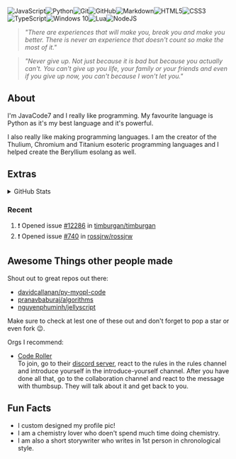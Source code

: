 <img alt="JavaScript" src="https://img.shields.io/badge/javascript%20-%23323330.svg?&style=for-the-badge&logo=javascript&logoColor=%23F7DF1E"/><img alt="Python" src="https://img.shields.io/badge/python%20-%2314354C.svg?&style=for-the-badge&logo=python&logoColor=white"/><img alt="Git" src="https://img.shields.io/badge/git%20-%23F05033.svg?&style=for-the-badge&logo=git&logoColor=white"/><img alt="GitHub" src="https://img.shields.io/badge/github%20-%23121011.svg?&style=for-the-badge&logo=github&logoColor=white"/><img alt="Markdown" src="https://img.shields.io/badge/markdown-%23000000.svg?&style=for-the-badge&logo=markdown&logoColor=white"/><img alt="HTML5" src="https://img.shields.io/badge/html5%20-%23E34F26.svg?&style=for-the-badge&logo=html5&logoColor=white"/><img alt="CSS3" src="https://img.shields.io/badge/css3%20-%231572B6.svg?&style=for-the-badge&logo=css3&logoColor=white"/><img alt="TypeScript" src="https://img.shields.io/badge/typescript%20-%23007ACC.svg?&style=for-the-badge&logo=typescript&logoColor=white"/><img alt="Windows 10" src="https://img.shields.io/badge/Windows-0078D6?style=for-the-badge&logo=windows&logoColor=white" /><img alt="Lua" src="https://img.shields.io/badge/lua-%232C2D72.svg?&style=for-the-badge&logo=lua&logoColor=white"/><img alt="NodeJS" src="https://img.shields.io/badge/node.js%20-%2343853D.svg?&style=for-the-badge&logo=node.js&logoColor=white"/>

> *"There are experiences that will make you, break you and make you better. There is never an experience that doesn't count so make the most of it."*

> *"Never give up. Not just because it is bad but because you actually can't. You can't give up you life, your family or your friends and even if you give up now, you can't because I won't let you."*
 
## About

I'm JavaCode7 and I really like programming. My favourite language is Python as it's my best language and it's powerful.

I also really like making programming languages. I am the creator of the Thulium, Chromium and Titanium esoteric programming languages and I helped create the Beryllium esolang as well.

## Extras

<details>
  <summary>GitHub Stats</summary>

<br>
  
![Anurag's github stats](https://github-readme-stats.vercel.app/api?username=JavaCode7&show_icons=true&theme=radical)<br>
![Top Langs](https://github-readme-stats.vercel.app/api/top-langs/?username=JavaCode7&exclude_repo=p5-links,Hejjo&layout=compact&langs_count=10&theme=radical)<br>
![Metrics](https://metrics.lecoq.io/JavaCode7)
<img src="https://github-profile-trophy.vercel.app/?username=JavaCode7&theme=onedark" width="800"/>
<br>
<br>

</details>

### Recent

<!--START_SECTION:activity-->
1. ❗️ Opened issue [#12286](https://github.com/timburgan/timburgan/issues/12286) in [timburgan/timburgan](https://github.com/timburgan/timburgan)
2. ❗️ Opened issue [#740](https://github.com/rossjrw/rossjrw/issues/740) in [rossjrw/rossjrw](https://github.com/rossjrw/rossjrw)
<!--END_SECTION:activity-->

## Awesome Things other people made

Shout out to great repos out there:<br>
 - [davidcallanan/py-myopl-code](https://github.com/davidcallanan/py-myopl-code)<br>
 - [pranavbaburaj/algorithms](https://github.com/pranavbaburaj/algorithms)<br>
 - [nguyenphuminh/jellyscript](https://github.com/nguyenphuminh/jellyscript)<br>

 Make sure to check at lest one of these out and don't forget to pop a star or even fork 😉.
 
 
 Orgs I recommend:<br>
 - [Code Roller](https://github.com/code-roller)<br>
   To join, go to their [discord server](https://discord.gg/5XEy3mCGkD), react to the rules in the rules channel and introduce yourself in the introduce-yourself channel. After you have done all that, go to the collaboration channel and react to the message with thumbsup. They will talk about it and get back to you.
   
## Fun Facts
- I custom designed my profile pic!
- I am a chemistry lover who doen't spend much time doing chemistry.
- I am also a short storywriter who writes in 1st person in chronological style.
